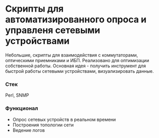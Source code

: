 # Скрипты для автоматизированного опроса и управленя сетевыми устройствами
Небольшие, скрипты для взаимодействия с коммутаторами, оптическими приемниками и ИБП.
Реализовано для оптимизации собственной работы. Основная идея - получить инструмент для быстрой работы сетевыми устройствами, визуализировать данные.

### Стек
Perl, SNMP

### Функционал
- Опрос сетевых устройств в реальном времени
- Построения топологии сети 
- Ведение логов
